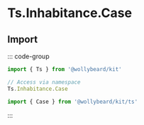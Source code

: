 # Ts.Inhabitance.Case

## Import

::: code-group

```typescript [Namespace]
import { Ts } from '@wollybeard/kit'

// Access via namespace
Ts.Inhabitance.Case
```

```typescript [Barrel]
import { Case } from '@wollybeard/kit/ts'
```

:::
